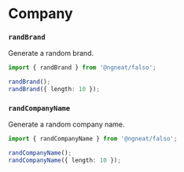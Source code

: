 # Company

### `randBrand`

Generate a random brand.

```ts
import { randBrand } from '@ngneat/falso';

randBrand();
randBrand({ length: 10 });
```

### `randCompanyName`

Generate a random company name.

```ts
import { randCompanyName } from '@ngneat/falso';

randCompanyName();
randCompanyName({ length: 10 });
```
